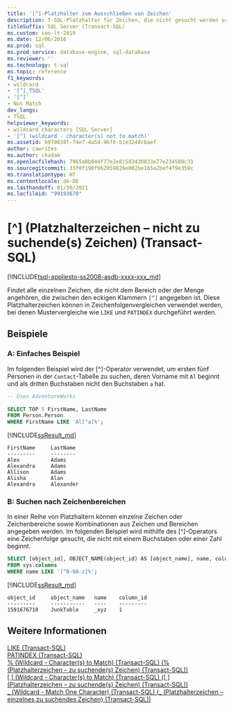 ```yaml
---
title: '[^]-Platzhalter zum Ausschließen von Zeichen'
description: T-SQL-Platzhalter für Zeichen, die nicht gesucht werden sollen
titleSuffix: SQL Server (Transact-SQL)
ms.custom: seo-lt-2019
ms.date: 12/06/2016
ms.prod: sql
ms.prod_service: database-engine, sql-database
ms.reviewer: ''
ms.technology: t-sql
ms.topic: reference
f1_keywords:
- wildcard
- '[^]_TSQL'
- '[^]'
- Not Match
dev_langs:
- TSQL
helpviewer_keywords:
- wildcard characters [SQL Server]
- '[^] (wildcard - character(s) not to match)'
ms.assetid: b970038f-f4e7-4a5d-96f6-51e3248c6aef
author: cawrites
ms.author: chadam
ms.openlocfilehash: 7965a8b044f77e2e81583430833e77e234508c31
ms.sourcegitcommit: 33f0f190f962059826e002be165a2bef4f9e350c
ms.translationtype: HT
ms.contentlocale: de-DE
ms.lasthandoff: 01/30/2021
ms.locfileid: "99193670"
---
```

# <a name="-wildcard---characters-not-to-match-transact-sql"></a>\[^\] (Platzhalterzeichen – nicht zu suchende(s) Zeichen) (Transact-SQL)
[!INCLUDE[tsql-appliesto-ss2008-asdb-xxxx-xxx_md](../../includes/tsql-appliesto-ss2008-asdb-xxxx-xxx-md.md)]

  Findet alle einzelnen Zeichen, die nicht dem Bereich oder der Menge angehören, die zwischen den eckigen Klammern `[^]` angegeben ist. Diese Platzhalterzeichen können in Zeichenfolgenvergleichen verwendet werden, bei denen Mustervergleiche wie `LIKE` und `PATINDEX` durchgeführt werden. 
  
## <a name="examples"></a>Beispiele  
### <a name="a-simple-example"></a>A: Einfaches Beispiel   
 Im folgenden Beispiel wird der [^]-Operator verwendet, um ersten fünf Personen in der `Contact`-Tabelle zu suchen, deren Vorname mit `Al` beginnt und als dritten Buchstaben nicht den Buchstaben `a` hat.  
  
```sql
-- Uses AdventureWorks  
  
SELECT TOP 5 FirstName, LastName  
FROM Person.Person  
WHERE FirstName LIKE 'Al[^a]%';  
```  
[!INCLUDE[ssResult_md](../../includes/ssresult-md.md)]  

```
FirstName     LastName
---------     --------
Alex          Adams
Alexandra     Adams
Allison       Adams
Alisha        Alan
Alexandra     Alexander
```
### <a name="b-searching-for-ranges-of-characters"></a>B: Suchen nach Zeichenbereichen

In einer Reihe von Platzhaltern können einzelne Zeichen oder Zeichenbereiche sowie Kombinationen aus Zeichen und Bereichen angegeben werden. Im folgenden Beispiel wird mithilfe des [^]-Operators eine Zeichenfolge gesucht, die nicht mit einem Buchstaben oder einer Zahl beginnt.

```sql
SELECT [object_id], OBJECT_NAME(object_id) AS [object_name], name, column_id 
FROM sys.columns 
WHERE name LIKE '[^0-9A-z]%';
```

[!INCLUDE[ssResult_md](../../includes/ssresult-md.md)]  

```
object_id     object_name   name    column_id
---------     -----------   ----    ---------
1591676718    JunkTable     _xyz    1
```
  
## <a name="see-also"></a>Weitere Informationen  
 [LIKE &#40;Transact-SQL&#41;](../../t-sql/language-elements/like-transact-sql.md)   
 [PATINDEX &#40;Transact-SQL&#41;](../../t-sql/functions/patindex-transact-sql.md)   
 [% &#40;Wildcard - Character&#40;s&#41; to Match&#41; &#40;Transact-SQL&#41; (% (Platzhalterzeichen – zu suchende(s) Zeichen) (Transact-SQL))](../../t-sql/language-elements/percent-character-wildcard-character-s-to-match-transact-sql.md)   
  [&#91; &#93; &#40;Wildcard - Character&#40;s&#41; to Match&#41; &#40;Transact-SQL&#41; ([ ] (Platzhalterzeichen – zu suchende(s) Zeichen) (Transact-SQL))](../../t-sql/language-elements/wildcard-character-s-to-match-transact-sql.md)   
 [\_ &#40;Wildcard - Match One Character&#41; &#40;Transact-SQL&#41; (_ (Platzhalterzeichen – einzelnes zu suchendes Zeichen) (Transact-SQL))](../../t-sql/language-elements/wildcard-match-one-character-transact-sql.md)  
  
  
